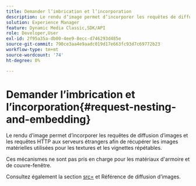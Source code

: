 ```yaml
---
title: Demander l’imbrication et l’incorporation
description: Le rendu d’image permet d’incorporer les requêtes de diffusion d’images et les requêtes HTTP aux serveurs étrangers afin de récupérer les images matérielles utilisées pour les textures et les vignettes répétables.
solution: Experience Manager
feature: Dynamic Media Classic,SDK/API
role: Developer,User
exl-id: 2f95a35a-db00-4ee9-8ecc-d746293d485e
source-git-commit: 790ce3aa4e9aadc019d17e663fc93d7c69772b23
workflow-type: tm+mt
source-wordcount: '74'
ht-degree: 0%

---
```


# Demander l’imbrication et l’incorporation{#request-nesting-and-embedding}

Le rendu d’image permet d’incorporer les requêtes de diffusion d’images et les requêtes HTTP aux serveurs étrangers afin de récupérer les images matérielles utilisées pour les textures et les vignettes répétables.

Ces mécanismes ne sont pas pris en charge pour les matériaux d&#39;armoire et de couvre-fenêtre.

Consultez également la section [src=](../../../../../../ir-api/http-protocol/image-rendering-api-ref/c-ir-http-protocol-ref/c-ir-http-protocol-command-reference/r-ir-src.md#reference-62c98abad22149d68d405ed6aaff8272) et Référence de diffusion d’images.
